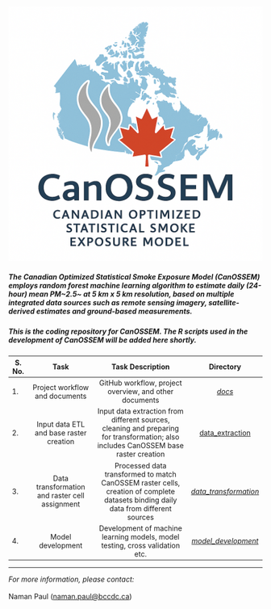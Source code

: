 ![](images/clipboard-3759337823.png)

##### The Canadian Optimized Statistical Smoke Exposure Model (CanOSSEM) employs random forest machine learning algorithm to estimate daily (24-hour) mean PM~2.5~ at 5 km x 5 km resolution, based on multiple integrated data sources such as remote sensing imagery, satellite-derived estimates and ground-based measurements.

##### This is the coding repository for CanOSSEM. The R scripts used in the development of CanOSSEM will be added here shortly.

| S. No. | Task | Task Description | Directory |
|--------|:--------------------:|:-------------------:|:---------------:|
| 1\. | Project workflow and documents | GitHub workflow, project overview, and other documents | [*docs*](https://github.com/BCCDC-PHSA/CanOSSEM/tree/main/docs) |
| 2\. | Input data ETL and base raster creation | Input data extraction from different sources, cleaning and preparing for transformation; also includes CanOSSEM base raster creation | [data_extraction](https://github.com/BCCDC-PHSA/CanOSSEM/tree/main/data_extraction) |
| 3\. | Data transformation and raster cell assignment | Processed data transformed to match CanOSSEM raster cells, creation of complete datasets binding daily data from different sources | [*data_transformation*](https://github.com/BCCDC-PHSA/CanOSSEM/tree/main/data_transformation) |
| 4\. | Model development | Development of machine learning models, model testing, cross validation etc. | [*model_development*](https://github.com/BCCDC-PHSA/CanOSSEM/tree/main/model_development) |

------------------------------------------------------------------------

*For more information, please contact:*\
\
Naman Paul ([naman.paul\@bccdc.ca](mailto:naman.paul@bccdc.ca))
